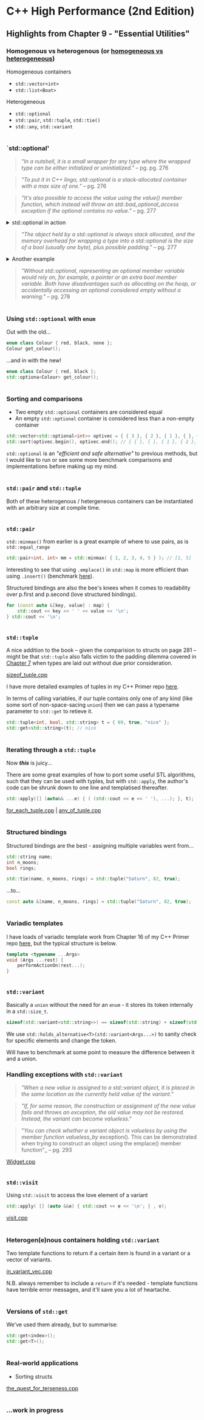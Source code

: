# C++ High Performance (2nd Edition)

## Highlights from Chapter 9 - "Essential Utilities"

### Homogenous vs heterogenous (or [homogeneous vs heterogeneous](https://english.stackexchange.com/questions/288542/homogenous-versus-homogeneous))
Homogeneous containers
* `std::vector<int>`
* `std::list<Boat>`

Heterogeneous
* `std::optional`
* `std::pair`, `std::tuple`, `std::tie()`
* `std::any`, `std::variant`

#
### `std::optional'
> _"In a nutshell, it is a small wrapper for any type where the wrapped type can be either initialized or uninitialized."_ – pg. pg. 276

> _"To put it in C++ lingo, std::optional is a stack-allocated container with a max size of one."_ – pg. 276

> _"It's also possible to
access the value using the value() member function, which instead will throw an std::bad_optional_access exception if the optional contains no value."_ – pg. 277

<details>
<summary>std::optional in action</summary>

```cpp
#include <optional>

struct Point { /*...*/ };
struct Line { /*...*/ };

bool lines_are_parallel(const Line &a, const Line &b) { return false; }

Point compute_intersection(const Line &a, const Line &b) { return Point(); }

std::optional<Point> get_intersection(const Line &a, const Line &b)
{
    if (lines_are_parallel(a, b)) {
        return std::optional(compute_intersection(a, b));
    } else {
        return { }; // or return std::nullopt;
    }
}

void set_magic_point(Point p) { /*...*/ };

int main()
{
    std::optional<Point> intersection = get_intersection(Line(), Line());
    
    if (intersection.has_value()) { set_magic_point(*intersection); }
    
    return 0;
}
```
</details>

> _"The object held by a std::optional is always stack allocated, and the memory overhead for wrapping a type into a std::optional is the size of a bool (usually one byte), plus possible padding."_ – pg. 277

<details>
<summary>Another example</summary>

```cpp
#include <cassert>
#include <optional>

struct Hat { };

class Head {
public:
    Head() { assert(!hat_); }
    
    void set_hat(const Hat &h) { hat_ = h; }
    
    bool has_hat() const { return hat_.has_value(); }
    
    // auto get_hat() const {
    // has to return Hat if assertion is to pass
    Hat get_hat() const {
        assert(hat_.has_value());
        return *hat_;
    }
    
    void remove_hat() { hat_ = std::nullopt; }
    
private:
    std::optional<Hat> hat_;
};
```
</details>

> _"Without std::optional, representing an optional member variable would rely on, for example, a pointer or an extra bool member variable. Both have disadvantages such as allocating on the heap, or accidentally accessing an optional considered empty without a warning."_ – pg. 278

#
### Using `std::optional` with `enum`
Out with the old...
```cpp
enum class Colour { red, black, none };
Colour get_colour();
```
...and in with the new!
```cpp
enum class Colour { red, black };
std::optiona<Colour> get_colour();
```
#
### Sorting and comparisons
* Two empty `std::optional` containers are considered equal
* An empty `std::optional` container is considered less than a non-empty container
```cpp
std::vector<std::optional<int>> optivec = { { 3 }, { 2 }, { 1 }, { }, { } };
std::sort(optivec.begin(), optivec.end(); // { { }, { }, { 1 }, { 2 }, { 3 } }
```
`std::optional` is an _"efficient and safe alternative"_ to previous methods, but I would like to run or see some more benchmark comparisons and implementations before making up my mind.
#
### `std::pair` and `std::tuple`
Both of these heterogenous / hetergeneous containers can be instantiated with an arbitrary size at compile time.
#
### `std::pair`
`std::minmax()` from earlier is a great example of where to use pairs, as is `std::equal_range`
```cpp
std::pair<int, int> mm = std::minmax( { 1, 2, 3, 4, 5 } ); // [1, 5]
```
Interesting to see that using `.emplace()` in `std::map` is more efficient than using `.insert()` (benchmark [here](https://godbolt.org/z/Ys7MM9qns)).

Structured bindings are also the bee's knees when it comes to readability over p.first and p.second (love structured bindings).
```cpp
for (const auto &[key, value] : map) {
    std::cout << key << ' ' << value << '\n';
} std::cout << '\n';
```
#
### `std::tuple`
A nice addition to the book – given the comparision to structs on page 281 – might be that `std::tuple` also falls victim to the padding dilemma covered in [Chapter 7](../Chapter%2007%20-%20Memory%20Management#padding) when types are laid out without due prior consideration.

[sizeof_tuple.cpp](sizeof_tuple.cpp)

I have more detailed examples of tuples in my C++ Primer repo [here](https://github.com/ITHelpDec/CPP-Primer/search?q=std%3A%3Atuple).

In terms of calling variables, if our tuple contains only one of any kind (like some sort of non-space-sacing `union`) then we can pass a typename parameter to `std::get` to retieve it.
```cpp
std::tuple<int, bool, std::string> t = { 69, true, "nice" };
std::get<std::string>(t); // nice
```
#
### Iterating through a `std::tuple`
Now **_this_** is juicy...

There are some great examples of how to port some useful STL algorithms, such that they can be used with typles, but with `std::apply`, the author's code can be shrunk down to one line and templatised thereafter.
```cpp
std::apply([] (auto&& ...e) { ( (std::cout << e << ' '), ...); }, t);
```
[for_each_tuple.cpp](for_each_tuple.cpp) | [any_of_tuple.cpp](any_of_tuple.cpp)
#
### Structured bindings
Structured bindings are the best - assigning multiple variables went from...
```cpp
std::string name;
int n_moons;
bool rings;

std::tie(name, n_moons, rings) = std::tuple("Saturn", 82, true);
```
...to...
```cpp
const auto &[name, n_moons, rings] = std::tuple("Saturn", 82, true);
```
#
### Variadic templates
I have loads of variadic template work from Chapter 16 of my C++ Primer repo [here](https://github.com/ITHelpDec/CPP-Primer/search?q=...Args), but the typical structure is below.
```cpp
template <typename ...Args>
void (Args ...rest) {
    performActionOn(rest...);
}
```
#
### `std::variant`
Basically a `union` without the need for an `enum` - it stores its token internally in a `std::size_t`.
```cpp
sizeof(std::variant<std::string>>) == sizeof(std::string) + sizeof(std::size_t)
```
We use `std::holds_alternative<T>(std::variant<Args...>)` to sanity check for specific elements and change the token.

Will have to benchmark at some point to measure the difference between it and a union.
### Handling exceptions with `std::variant`
> _"When a new value is assigned to a std::variant object, it is placed in the same location as the currently held value of the variant."_

> _"If, for some reason, the construction or assignment of the new value fails and throws an exception, the old value may not be restored. Instead, the variant can become valueless."_

> "_You can check whether a variant object is valueless by using the member function valueless_by_ exception(). This can be demonstrated when trying to construct an object using the emplace() member function"_ – pg. 293

[Widget.cpp](Widget.cpp)

#
### `std::visit`
Using `std::visit` to access the love element of a variant
```cpp
std::apply( [] (auto &&e) { std::cout << e << '\n'; } , v);
```
[visit.cpp](visit.cpp)

#
### Heterogen(e)nous containers holding `std::variant`
Two template functions to return if a certain item is found in a variant or a vector of variants.

[in_variant_vec.cpp](in_variant_vec.cpp)

N.B. always remember to include a `return` if it's needed - template functions have terrible error messages, and it'll save you a lot of heartache.

#
### Versions of `std::get`
We've used them already, but to summarise:
```cpp
std::get<index>();
std::get<T>();
```

#
### Real-world applications
* Sorting structs

[the_quest_for_terseness.cpp](the_quest_for_terseness.cpp)

#
### ...work in progress
